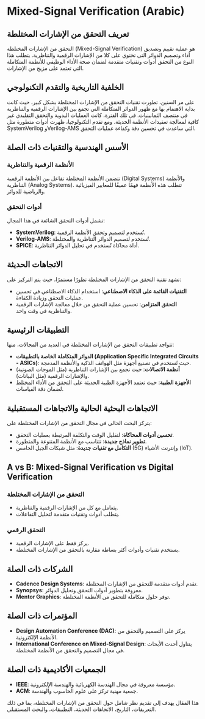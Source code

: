 # Mixed-Signal Verification (Arabic)

## تعريف التحقق من الإشارات المختلطة
التحقق من الإشارات المختلطة (Mixed-Signal Verification) هو عملية تقييم وتصديق أداء وتصميم الدوائر التي تحتوي على كلا من الإشارات الرقمية والتناظرية. يتطلب هذا النوع من التحقق أدوات وتقنيات متقدمة لضمان صحة الأداء الوظيفي للأنظمة المتكاملة التي تعتمد على مزيج من الإشارات. 

## الخلفية التاريخية والتقدم التكنولوجي
على مر السنين، تطورت تقنيات التحقق من الإشارات المختلطة بشكل كبير، حيث كانت بداية الاهتمام بها مع ظهور الدوائر المتكاملة التي تجمع بين الإشارات الرقمية والتناظرية في منتصف الثمانينيات. في تلك الفترة، كانت العمليات اليدوية والتحقق التقليدي غير كافية لمعالجة تعقيدات الأنظمة الحديثة. ومع تقدم التكنولوجيا، ظهرت أدوات متطورة مثل SystemVerilog وVerilog-AMS التي ساعدت في تحسين دقة وكفاءة عمليات التحقق.

## الأسس الهندسية والتقنيات ذات الصلة
### الأنظمة الرقمية والتناظرية
تتضمن الأنظمة المختلطة تفاعل بين الأنظمة الرقمية (Digital Systems) والأنظمة التناظرية (Analog Systems). تتطلب هذه الأنظمة فهمًا عميقًا للمعايير الفيزيائية والرياضية للدوائر.

### أدوات التحقق
تشمل أدوات التحقق الشائعة في هذا المجال:
- **SystemVerilog**: تُستخدم لتصميم وتحقق الأنظمة الرقمية.
- **Verilog-AMS**: تُستخدم لتصميم الدوائر التناظرية والمختلطة.
- **SPICE**: أداة محاكاة تُستخدم في تحليل الدوائر التناظرية.

## الاتجاهات الحديثة
تشهد تقنية التحقق من الإشارات المختلطة تطورًا مستمرًا، حيث يتم التركيز على:
- **التقنيات القائمة على الذكاء الاصطناعي**: استخدام الذكاء الاصطناعي في تحسين عمليات التحقق وزيادة الكفاءة.
- **التحقق المتزامن**: تحسين عملية التحقق من خلال معالجة الإشارات الرقمية والتناظرية في وقت واحد.

## التطبيقات الرئيسية
تتواجد تطبيقات التحقق من الإشارات المختلطة في العديد من المجالات، منها:
- **الدوائر المتكاملة الخاصة بالتطبيقات (Application Specific Integrated Circuits - ASICs)**: حيث تُستخدم في تصنيع أجهزة مثل الهواتف الذكية والأنظمة المدمجة.
- **أنظمة الاتصالات**: حيث تجمع بين الإشارات التناظرية (مثل الموجات الصوتية) والإشارات الرقمية (مثل البيانات).
- **الأجهزة الطبية**: حيث تعتمد الأجهزة الطبية الحديثة على التحقق من الأداء المختلط لضمان دقة القياسات.

## الاتجاهات البحثية الحالية والاتجاهات المستقبلية
يتركز البحث الحالي في مجال التحقق من الإشارات المختلطة على:
- **تحسين أدوات المحاكاة**: لتقليل الوقت والتكلفة المرتبطة بعمليات التحقق.
- **تطوير نماذج جديدة**: تتناسب مع الأنظمة المتنوعة والمتطورة.
- **التكامل مع تقنيات جديدة**: مثل شبكات الجيل الخامس (5G) وإنترنت الأشياء (IoT).

## A vs B: Mixed-Signal Verification vs Digital Verification
### التحقق من الإشارات المختلطة
- يتعامل مع كل من الإشارات الرقمية والتناظرية.
- يتطلب أدوات وتقنيات متقدمة لتحليل التفاعلات.

### التحقق الرقمي
- يركز فقط على الإشارات الرقمية.
- يستخدم تقنيات وأدوات أكثر بساطة مقارنة بالتحقق من الإشارات المختلطة.

## الشركات ذات الصلة
- **Cadence Design Systems**: تقدم أدوات متقدمة للتحقق من الإشارات المختلطة.
- **Synopsys**: معروفة بتطوير أدوات التحقق وتحليل الدوائر.
- **Mentor Graphics**: توفر حلول متكاملة للتحقق من الأنظمة المختلطة.

## المؤتمرات ذات الصلة
- **Design Automation Conference (DAC)**: يركز على التصميم والتحقق من الأنظمة الإلكترونية.
- **International Conference on Mixed-Signal Design**: يتناول أحدث الأبحاث في مجال التصميم والتحقق من الأنظمة المختلطة.

## الجمعيات الأكاديمية ذات الصلة
- **IEEE**: مؤسسة معروفة في مجال الهندسة الكهربائية والهندسة الإلكترونية.
- **ACM**: جمعية مهنية تركز على علوم الحاسوب والهندسة.

هذا المقال يهدف إلى تقديم نظر شامل حول التحقق من الإشارات المختلطة، بما في ذلك التعريفات، التاريخ، الاتجاهات الحديثة، التطبيقات، والبحث المستقبلي.